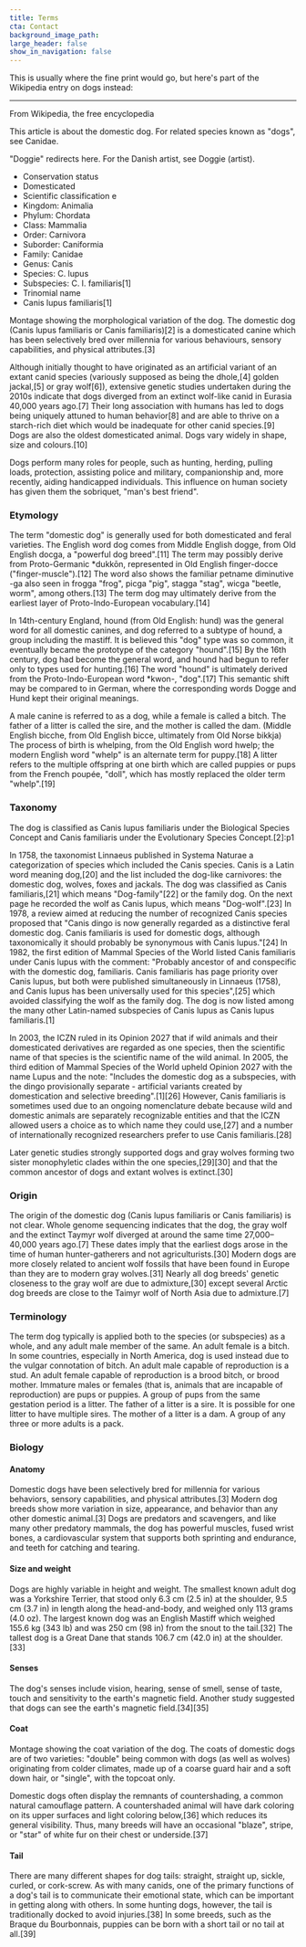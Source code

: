```yaml
---
title: Terms
cta: Contact
background_image_path: 
large_header: false
show_in_navigation: false
---
```


This is usually where the fine print would go, but here's part of the Wikipedia entry on dogs instead:

---

From Wikipedia, the free encyclopedia

This article is about the domestic dog. For related species known as "dogs", see Canidae.

"Doggie" redirects here. For the Danish artist, see Doggie (artist).

- Conservation status
- Domesticated
- Scientific classification e
- Kingdom: Animalia
- Phylum: Chordata
- Class: Mammalia
- Order: Carnivora
- Suborder: Caniformia
- Family: Canidae
- Genus: Canis
- Species: C. lupus
- Subspecies: C. l. familiaris[1]
- Trinomial name
- Canis lupus familiaris[1]

Montage showing the morphological variation of the dog.
The domestic dog (Canis lupus familiaris or Canis familiaris)[2] is a domesticated canine which has been selectively bred over millennia for various behaviours, sensory capabilities, and physical attributes.[3]

Although initially thought to have originated as an artificial variant of an extant canid species (variously supposed as being the dhole,[4] golden jackal,[5] or gray wolf[6]), extensive genetic studies undertaken during the 2010s indicate that dogs diverged from an extinct wolf-like canid in Eurasia 40,000 years ago.[7] Their long association with humans has led to dogs being uniquely attuned to human behavior[8] and are able to thrive on a starch-rich diet which would be inadequate for other canid species.[9] Dogs are also the oldest domesticated animal. Dogs vary widely in shape, size and colours.[10]

Dogs perform many roles for people, such as hunting, herding, pulling loads, protection, assisting police and military, companionship and, more recently, aiding handicapped individuals. This influence on human society has given them the sobriquet, "man's best friend".

### Etymology

The term "domestic dog" is generally used for both domesticated and feral varieties. The English word dog comes from Middle English dogge, from Old English docga, a "powerful dog breed".[11] The term may possibly derive from Proto-Germanic *dukkōn, represented in Old English finger-docce ("finger-muscle").[12] The word also shows the familiar petname diminutive -ga also seen in frogga "frog", picga "pig", stagga "stag", wicga "beetle, worm", among others.[13] The term dog may ultimately derive from the earliest layer of Proto-Indo-European vocabulary.[14]

In 14th-century England, hound (from Old English: hund) was the general word for all domestic canines, and dog referred to a subtype of hound, a group including the mastiff. It is believed this "dog" type was so common, it eventually became the prototype of the category "hound".[15] By the 16th century, dog had become the general word, and hound had begun to refer only to types used for hunting.[16] The word "hound" is ultimately derived from the Proto-Indo-European word *kwon-, "dog".[17] This semantic shift may be compared to in German, where the corresponding words Dogge and Hund kept their original meanings.

A male canine is referred to as a dog, while a female is called a bitch. The father of a litter is called the sire, and the mother is called the dam. (Middle English bicche, from Old English bicce, ultimately from Old Norse bikkja) The process of birth is whelping, from the Old English word hwelp; the modern English word "whelp" is an alternate term for puppy.[18] A litter refers to the multiple offspring at one birth which are called puppies or pups from the French poupée, "doll", which has mostly replaced the older term "whelp".[19]

### Taxonomy

The dog is classified as Canis lupus familiaris under the Biological Species Concept and Canis familiaris under the Evolutionary Species Concept.[2]:p1

In 1758, the taxonomist Linnaeus published in Systema Naturae a categorization of species which included the Canis species. Canis is a Latin word meaning dog,[20] and the list included the dog-like carnivores: the domestic dog, wolves, foxes and jackals. The dog was classified as Canis familiaris,[21] which means "Dog-family"[22] or the family dog. On the next page he recorded the wolf as Canis lupus, which means "Dog-wolf".[23] In 1978, a review aimed at reducing the number of recognized Canis species proposed that "Canis dingo is now generally regarded as a distinctive feral domestic dog. Canis familiaris is used for domestic dogs, although taxonomically it should probably be synonymous with Canis lupus."[24] In 1982, the first edition of Mammal Species of the World listed Canis familiaris under Canis lupus with the comment: "Probably ancestor of and conspecific with the domestic dog, familiaris. Canis familiaris has page priority over Canis lupus, but both were published simultaneously in Linnaeus (1758), and Canis lupus has been universally used for this species",[25] which avoided classifying the wolf as the family dog. The dog is now listed among the many other Latin-named subspecies of Canis lupus as Canis lupus familiaris.[1]

In 2003, the ICZN ruled in its Opinion 2027 that if wild animals and their domesticated derivatives are regarded as one species, then the scientific name of that species is the scientific name of the wild animal. In 2005, the third edition of Mammal Species of the World upheld Opinion 2027 with the name Lupus and the note: "Includes the domestic dog as a subspecies, with the dingo provisionally separate - artificial variants created by domestication and selective breeding".[1][26] However, Canis familiaris is sometimes used due to an ongoing nomenclature debate because wild and domestic animals are separately recognizable entities and that the ICZN allowed users a choice as to which name they could use,[27] and a number of internationally recognized researchers prefer to use Canis familiaris.[28]

Later genetic studies strongly supported dogs and gray wolves forming two sister monophyletic clades within the one species,[29][30] and that the common ancestor of dogs and extant wolves is extinct.[30]

### Origin

The origin of the domestic dog (Canis lupus familiaris or Canis familiaris) is not clear. Whole genome sequencing indicates that the dog, the gray wolf and the extinct Taymyr wolf diverged at around the same time 27,000–40,000 years ago.[7] These dates imply that the earliest dogs arose in the time of human hunter-gatherers and not agriculturists.[30] Modern dogs are more closely related to ancient wolf fossils that have been found in Europe than they are to modern gray wolves.[31] Nearly all dog breeds' genetic closeness to the gray wolf are due to admixture,[30] except several Arctic dog breeds are close to the Taimyr wolf of North Asia due to admixture.[7]

### Terminology

The term dog typically is applied both to the species (or subspecies) as a whole, and any adult male member of the same.
An adult female is a bitch. In some countries, especially in North America, dog is used instead due to the vulgar connotation of bitch.
An adult male capable of reproduction is a stud.
An adult female capable of reproduction is a brood bitch, or brood mother.
Immature males or females (that is, animals that are incapable of reproduction) are pups or puppies.
A group of pups from the same gestation period is a litter.
The father of a litter is a sire. It is possible for one litter to have multiple sires.
The mother of a litter is a dam.
A group of any three or more adults is a pack.

### Biology

#### Anatomy

Domestic dogs have been selectively bred for millennia for various behaviors, sensory capabilities, and physical attributes.[3] Modern dog breeds show more variation in size, appearance, and behavior than any other domestic animal.[3] Dogs are predators and scavengers, and like many other predatory mammals, the dog has powerful muscles, fused wrist bones, a cardiovascular system that supports both sprinting and endurance, and teeth for catching and tearing.

#### Size and weight

Dogs are highly variable in height and weight. The smallest known adult dog was a Yorkshire Terrier, that stood only 6.3 cm (2.5 in) at the shoulder, 9.5 cm (3.7 in) in length along the head-and-body, and weighed only 113 grams (4.0 oz). The largest known dog was an English Mastiff which weighed 155.6 kg (343 lb) and was 250 cm (98 in) from the snout to the tail.[32] The tallest dog is a Great Dane that stands 106.7 cm (42.0 in) at the shoulder.[33]

#### Senses

The dog's senses include vision, hearing, sense of smell, sense of taste, touch and sensitivity to the earth's magnetic field. Another study suggested that dogs can see the earth's magnetic field.[34][35]

#### Coat

Montage showing the coat variation of the dog.
The coats of domestic dogs are of two varieties: "double" being common with dogs (as well as wolves) originating from colder climates, made up of a coarse guard hair and a soft down hair, or "single", with the topcoat only.

Domestic dogs often display the remnants of countershading, a common natural camouflage pattern. A countershaded animal will have dark coloring on its upper surfaces and light coloring below,[36] which reduces its general visibility. Thus, many breeds will have an occasional "blaze", stripe, or "star" of white fur on their chest or underside.[37]

#### Tail

There are many different shapes for dog tails: straight, straight up, sickle, curled, or cork-screw. As with many canids, one of the primary functions of a dog's tail is to communicate their emotional state, which can be important in getting along with others. In some hunting dogs, however, the tail is traditionally docked to avoid injuries.[38] In some breeds, such as the Braque du Bourbonnais, puppies can be born with a short tail or no tail at all.[39]